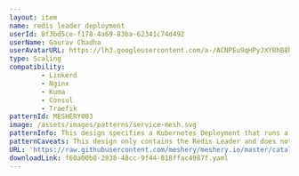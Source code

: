 ```yaml
---
layout: item
name: redis leader deployment
userId: 8f3bd5ce-f178-4a69-83ba-62341c74d492
userName: Gaurav Chadha
userAvatarURL: https://lh3.googleusercontent.com/a-/ACNPEu9qHPyJXY8hB8h4Qlmdc1YzI9qXe0if3sRuTpQPJA=s96-c
type: Scaling
compatibility: 
        - Linkerd
        - Nginx
        - Kuma
        - Consul
        - Traefik
patternId: MESHERY003
image: /assets/images/patterns/service-mesh.svg
patternInfo: This design specifies a Kubernetes Deployment that runs a single replica Redis leader Pod.
patternCaveats: This design only contains the Redis Leader and does not contain any Redis Followers.
URL: 'https://raw.githubusercontent.com/meshery/meshery.io/master/catalog/f60a00b8-2038-48cc-9f44-818ffac4987f.yaml'
downloadLink: f60a00b8-2038-48cc-9f44-818ffac4987f.yaml
---
```

